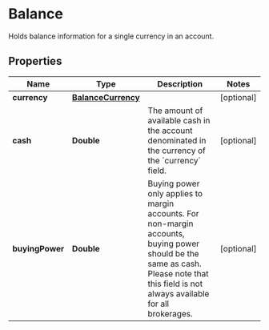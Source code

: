 

# Balance

Holds balance information for a single currency in an account.

## Properties

| Name | Type | Description | Notes |
|------------ | ------------- | ------------- | -------------|
|**currency** | [**BalanceCurrency**](BalanceCurrency.md) |  |  [optional] |
|**cash** | **Double** | The amount of available cash in the account denominated in the currency of the &#x60;currency&#x60; field. |  [optional] |
|**buyingPower** | **Double** | Buying power only applies to margin accounts. For non-margin accounts, buying power should be the same as cash. Please note that this field is not always available for all brokerages. |  [optional] |



